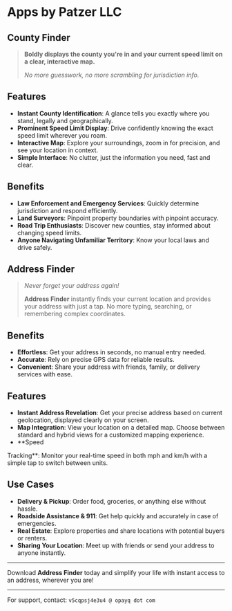 # Apps by Patzer LLC

## County Finder

> **Boldly displays the county you're in and your current speed limit on a clear, interactive map.**
>
> _No more guesswork, no more scrambling for jurisdiction info._

## Features

- **Instant County Identification**: A glance tells you exactly where you stand, legally and geographically.
- **Prominent Speed Limit Display**: Drive confidently knowing the exact speed limit wherever you roam.
- **Interactive Map**: Explore your surroundings, zoom in for precision, and see your location in context.
- **Simple Interface**: No clutter, just the information you need, fast and clear.

## Benefits

- **Law Enforcement and Emergency Services**: Quickly determine jurisdiction and respond efficiently.
- **Land Surveyors**: Pinpoint property boundaries with pinpoint accuracy.
- **Road Trip Enthusiasts**: Discover new counties, stay informed about changing speed limits.
- **Anyone Navigating Unfamiliar Territory**: Know your local laws and drive safely.


## Address Finder 

> _Never forget your address again!_
>
> **Address Finder** instantly finds your current location and provides your address with just a tap. No more typing, searching, or remembering complex coordinates.

## Benefits

- **Effortless**: Get your address in seconds, no manual entry needed.
- **Accurate**: Rely on precise GPS data for reliable results.
- **Convenient**: Share your address with friends, family, or delivery services with ease.

## Features

- **Instant Address Revelation**: Get your precise address based on current geolocation, displayed clearly on your screen.
- **Map Integration**: View your location on a detailed map. Choose between standard and hybrid views for a customized mapping experience.
- **Speed

Tracking**: Monitor your real-time speed in both mph and km/h with a simple tap to switch between units.

## Use Cases

- **Delivery & Pickup**: Order food, groceries, or anything else without hassle.
- **Roadside Assistance & 911**: Get help quickly and accurately in case of emergencies.
- **Real Estate**: Explore properties and share locations with potential buyers or renters.
- **Sharing Your Location**: Meet up with friends or send your address to anyone instantly.

---

Download **Address Finder** today and simplify your life with instant access to an address, wherever you are!

---

For support, contact: `v5cqpsj4e3u4 @ opayq dot com`
